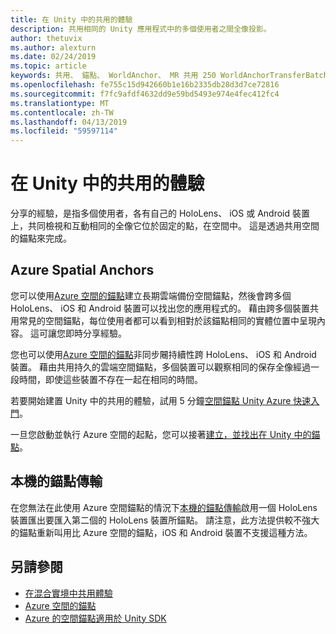 ```yaml
---
title: 在 Unity 中的共用的體驗
description: 共用相同的 Unity 應用程式中的多個使用者之間全像投影。
author: thetuvix
ms.author: alexturn
ms.date: 02/24/2019
ms.topic: article
keywords: 共用、 錨點、 WorldAnchor、 MR 共用 250 WorldAnchorTransferBatch，SpatialPerception、 Azure、 Azure 空間的錨點，ASA
ms.openlocfilehash: fe755c15d942660b1e16b2335db28d3d7ce72816
ms.sourcegitcommit: f7fc9afdf4632dd9e59bd5493e974e4fec412fc4
ms.translationtype: MT
ms.contentlocale: zh-TW
ms.lasthandoff: 04/13/2019
ms.locfileid: "59597114"
---
```

# <a name="shared-experiences-in-unity"></a>在 Unity 中的共用的體驗

分享的經驗，是指多個使用者，各有自己的 HoloLens、 iOS 或 Android 裝置上，共同檢視和互動相同的全像它位於固定的點，在空間中。 這是透過共用空間的錨點來完成。

## <a name="azure-spatial-anchors"></a>Azure Spatial Anchors

您可以使用<a href="https://docs.microsoft.com/azure/spatial-anchors/overview" target="_blank">Azure 空間的錨點</a>建立長期雲端備份空間錨點，然後會跨多個 HoloLens、 iOS 和 Android 裝置可以找出您的應用程式的。  藉由跨多個裝置共用常見的空間錨點，每位使用者都可以看到相對於該錨點相同的實體位置中呈現內容。  這可讓您即時分享經驗。

您也可以使用<a href="https://docs.microsoft.com/azure/spatial-anchors/overview" target="_blank">Azure 空間的錨點</a>非同步闀持續性跨 HoloLens、 iOS 和 Android 裝置。  藉由共用持久的雲端空間錨點，多個裝置可以觀察相同的保存全像經過一段時間，即使這些裝置不存在一起在相同的時間。

若要開始建置 Unity 中的共用的體驗，試用 5 分鐘<a href="https://docs.microsoft.com/azure/spatial-anchors/unity-overview" target="_blank">空間錨點 Unity Azure 快速入門</a>。

一旦您啟動並執行 Azure 空間的起點，您可以接著<a href="https://docs.microsoft.com/azure/spatial-anchors/concepts/create-locate-anchors-unity" target="_blank">建立，並找出在 Unity 中的錨點</a>。

## <a name="local-anchor-transfers"></a>本機的錨點傳輸

在您無法在此使用 Azure 空間錨點的情況下[本機的錨點傳輸](local-anchor-transfers-in-unity.md)啟用一個 HoloLens 裝置匯出要匯入第二個的 HoloLens 裝置所錨點。  請注意，此方法提供較不強大的錨點重新叫用比 Azure 空間的錨點，iOS 和 Android 裝置不支援這種方法。

## <a name="see-also"></a>另請參閱
* [在混合實境中共用體驗](shared-experiences-in-mixed-reality.md)
* <a href="https://docs.microsoft.com/azure/spatial-anchors" target="_blank">Azure 空間的錨點</a>
* <a href="https://docs.microsoft.com/dotnet/api/Microsoft.Azure.SpatialAnchors" target="_blank">Azure 的空間錨點適用於 Unity SDK</a>